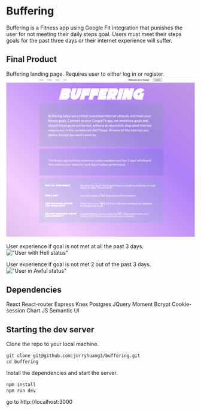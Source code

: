# Buffering

Buffering is a Fitness app using Google Fit integration that punishes the user for not meeting their daily steps goal. Users must meet their steps goals for the past three days or their internet experience will suffer.

## Final Product
Buffering landing page. Requires user to either log in or register.
!["Buffering Home Page"](https://github.com/jerryhuang3/buffering/blob/master/docs/buffering%20home.png)

User experience if goal is not met at all the past 3 days.
!["User with Hell status"](https://github.com/jerryhuang3/buffering/blob/master/docs/bufferinghell.gif)

User experience if goal is not met 2 out of the past 3 days.
!["User in Awful status"](https://github.com/jerryhuang3/buffering/blob/master/docs/bufferingawful.gif)

## Dependencies

React
React-router
Express
Knex
Postgres
JQuery
Moment
Bcrypt
Cookie-session
Chart JS
Semantic UI

## Starting the dev server

Clone the repo to your local machine.
```
git clone git@github.com:jerryhuang3/buffering.git
cd buffering
```
Install the dependencies and start the server.
```
npm install
npm run dev
```

go to http://localhost:3000

